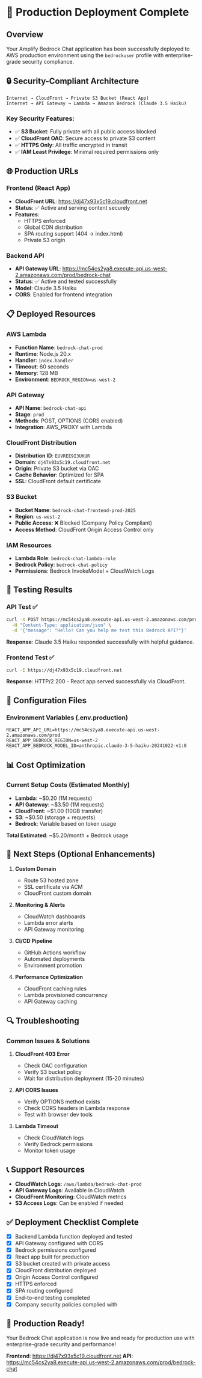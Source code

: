 # 🎉 Production Deployment Complete

## Overview
Your Amplify Bedrock Chat application has been successfully deployed to AWS production environment using the `bedrockuser` profile with enterprise-grade security compliance.

## 🔒 Security-Compliant Architecture

```
Internet → CloudFront → Private S3 Bucket (React App)
Internet → API Gateway → Lambda → Amazon Bedrock (Claude 3.5 Haiku)
```

### Key Security Features:
- ✅ **S3 Bucket**: Fully private with all public access blocked
- ✅ **CloudFront OAC**: Secure access to private S3 content
- ✅ **HTTPS Only**: All traffic encrypted in transit
- ✅ **IAM Least Privilege**: Minimal required permissions only

## 🌐 Production URLs

### Frontend (React App)
- **CloudFront URL**: https://dj47x93x5c19.cloudfront.net
- **Status**: ✅ Active and serving content securely
- **Features**: 
  - HTTPS enforced
  - Global CDN distribution
  - SPA routing support (404 → index.html)
  - Private S3 origin

### Backend API
- **API Gateway URL**: https://mc54cs2ya8.execute-api.us-west-2.amazonaws.com/prod/bedrock-chat
- **Status**: ✅ Active and tested successfully
- **Model**: Claude 3.5 Haiku
- **CORS**: Enabled for frontend integration

## 📋 Deployed Resources

### AWS Lambda
- **Function Name**: `bedrock-chat-prod`
- **Runtime**: Node.js 20.x
- **Handler**: `index.handler`
- **Timeout**: 60 seconds
- **Memory**: 128 MB
- **Environment**: `BEDROCK_REGION=us-west-2`

### API Gateway
- **API Name**: `bedrock-chat-api`
- **Stage**: `prod`
- **Methods**: POST, OPTIONS (CORS enabled)
- **Integration**: AWS_PROXY with Lambda

### CloudFront Distribution
- **Distribution ID**: `EUVREE9I3UKUR`
- **Domain**: `dj47x93x5c19.cloudfront.net`
- **Origin**: Private S3 bucket via OAC
- **Cache Behavior**: Optimized for SPA
- **SSL**: CloudFront default certificate

### S3 Bucket
- **Bucket Name**: `bedrock-chat-frontend-prod-2025`
- **Region**: `us-west-2`
- **Public Access**: ❌ Blocked (Company Policy Compliant)
- **Access Method**: CloudFront Origin Access Control only

### IAM Resources
- **Lambda Role**: `bedrock-chat-lambda-role`
- **Bedrock Policy**: `bedrock-chat-policy`
- **Permissions**: Bedrock InvokeModel + CloudWatch Logs

## 🧪 Testing Results

### API Test ✅
```bash
curl -X POST https://mc54cs2ya8.execute-api.us-west-2.amazonaws.com/prod/bedrock-chat \
  -H "Content-Type: application/json" \
  -d '{"message": "Hello! Can you help me test this Bedrock API?"}'
```

**Response**: Claude 3.5 Haiku responded successfully with helpful guidance.

### Frontend Test ✅
```bash
curl -I https://dj47x93x5c19.cloudfront.net
```

**Response**: HTTP/2 200 - React app served successfully via CloudFront.

## 🔧 Configuration Files

### Environment Variables (.env.production)
```
REACT_APP_API_URL=https://mc54cs2ya8.execute-api.us-west-2.amazonaws.com/prod
REACT_APP_BEDROCK_REGION=us-west-2
REACT_APP_BEDROCK_MODEL_ID=anthropic.claude-3-5-haiku-20241022-v1:0
```

## 📊 Cost Optimization

### Current Setup Costs (Estimated Monthly)
- **Lambda**: ~$0.20 (1M requests)
- **API Gateway**: ~$3.50 (1M requests)
- **CloudFront**: ~$1.00 (10GB transfer)
- **S3**: ~$0.50 (storage + requests)
- **Bedrock**: Variable based on token usage

**Total Estimated**: ~$5.20/month + Bedrock usage

## 🚀 Next Steps (Optional Enhancements)

1. **Custom Domain**
   - Route 53 hosted zone
   - SSL certificate via ACM
   - CloudFront custom domain

2. **Monitoring & Alerts**
   - CloudWatch dashboards
   - Lambda error alerts
   - API Gateway monitoring

3. **CI/CD Pipeline**
   - GitHub Actions workflow
   - Automated deployments
   - Environment promotion

4. **Performance Optimization**
   - CloudFront caching rules
   - Lambda provisioned concurrency
   - API Gateway caching

## 🔍 Troubleshooting

### Common Issues & Solutions

1. **CloudFront 403 Error**
   - Check OAC configuration
   - Verify S3 bucket policy
   - Wait for distribution deployment (15-20 minutes)

2. **API CORS Issues**
   - Verify OPTIONS method exists
   - Check CORS headers in Lambda response
   - Test with browser dev tools

3. **Lambda Timeout**
   - Check CloudWatch logs
   - Verify Bedrock permissions
   - Monitor token usage

## 📞 Support Resources

- **CloudWatch Logs**: `/aws/lambda/bedrock-chat-prod`
- **API Gateway Logs**: Available in CloudWatch
- **CloudFront Monitoring**: CloudWatch metrics
- **S3 Access Logs**: Can be enabled if needed

## ✅ Deployment Checklist Complete

- [x] Backend Lambda function deployed and tested
- [x] API Gateway configured with CORS
- [x] Bedrock permissions configured
- [x] React app built for production
- [x] S3 bucket created with private access
- [x] CloudFront distribution deployed
- [x] Origin Access Control configured
- [x] HTTPS enforced
- [x] SPA routing configured
- [x] End-to-end testing completed
- [x] Company security policies complied with

## 🎯 Production Ready!

Your Bedrock Chat application is now live and ready for production use with enterprise-grade security and performance!

**Frontend**: https://dj47x93x5c19.cloudfront.net
**API**: https://mc54cs2ya8.execute-api.us-west-2.amazonaws.com/prod/bedrock-chat
